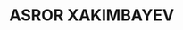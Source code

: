 <h1>ASROR XAKIMBAYEV</h1>
<!-- <div xmlns="http://www.w3.org/1999/xhtml" class="snowflake">💻</div>
<div xmlns="http://www.w3.org/1999/xhtml" class="snowflake">💰</div>
<div xmlns="http://www.w3.org/1999/xhtml" class="snowflake">💻</div>
<div xmlns="http://www.w3.org/1999/xhtml" class="snowflake">💰</div>
<div xmlns="http://www.w3.org/1999/xhtml" class="snowflake">💻</div>    
<div xmlns="http://www.w3.org/1999/xhtml" class="snowflake">💰</div>
<div xmlns="http://www.w3.org/1999/xhtml" class="snowflake">💻</div>
<div xmlns="http://www.w3.org/1999/xhtml" class="snowflake">💰</div>
<div xmlns="http://www.w3.org/1999/xhtml" class="snowflake">💻</div>
 -->
